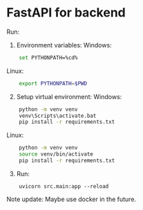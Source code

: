 # FastAPI for backend

Run:

1. Environment variables:
Windows:
```bash
    set PYTHONPATH=%cd%
```
Linux:
```bash
    export PYTHONPATH=$PWD
```

2. Setup virtual environment:
Windows:
```bash
    python -m venv venv
    venv\Scripts\activate.bat
    pip install -r requirements.txt
```
Linux:
```bash
    python -m venv venv
    source venv/bin/activate
    pip install -r requirements.txt
```
3. Run:
```
    uvicorn src.main:app --reload
```

Note update: Maybe use docker in the future.